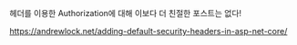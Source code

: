 

헤더를 이용한 Authorization에 대해 이보다 더 친절한 포스트는 없다!

https://andrewlock.net/adding-default-security-headers-in-asp-net-core/

